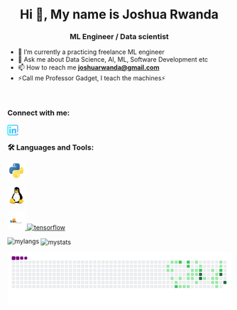 <h1 align="center">Hi 👋, My name is Joshua Rwanda</h1>
<h3 align="center"> ML Engineer / Data scientist </h3>

- 🌱 I’m currently a practicing freelance ML engineer
- 💬 Ask me about Data Science, AI, ML, Software Development etc
- 📫 How to reach me **joshuarwanda@gmail.com**
- ⚡Call me Professor Gadget, I teach the machines⚡

</br>

<h3 align="left">Connect with me:</h3>
<p align="left">
<a href="https://www.linkedin.com/in/joshua-rwanda-a902b51a6/">
  <img align="left" alt="mylinkedin" height="24px" src="https://raw.githubusercontent.com/shaqdeff/shaqdeff/main/linkedin.png" />
 </a>
</br>

<h3 align="left">🛠 Languages and Tools:</h3>

<a href="https://www.python.org" target="_blank"> <img src="https://raw.githubusercontent.com/devicons/devicon/master/icons/python/python-original.svg" alt="python" width="40" height="40"/> </a> 
<!-- <a href="https://docs.oracle.com/javase/8/docs/api/" target="_blank"> <img src="https://raw.githubusercontent.com/github/explore/master/topics/java/java.png" alt="java" width="40" height="40"/> </a> 
</br> -->
<a href="https://www.linux.org/" target="_blank"> <img src="https://raw.githubusercontent.com/devicons/devicon/master/icons/linux/linux-original.svg" alt="linux" width="40" height="40"/> </a>
<!-- <a href="https://developer.mozilla.org/en-US/docs/Web/JavaScript" target="_blank"> <img src="https://raw.githubusercontent.com/devicons/devicon/master/icons/javascript/javascript-original.svg" alt="javascript" width="40" height="40"/> </a>
</br> -->
<a href="https://scikit-learn.org/stable/" target="_blank"> <img src="https://raw.githubusercontent.com/scikit-learn/scikit-learn/master/doc/logos/scikit-learn-logo.svg" alt="scikitlearn" width="40" height="40"/> </a> 
<a href="https://www.tensorflow.org/" target="_blank"> <img src="https://www.gstatic.com/devrel-devsite/prod/v4adef427db21a4cd79f489fce8da23c25ef3f53705a17ddcb0611ee166b2e610/tensorflow/images/lockup.svg" alt="tensorflow" width="40" height="40"/> </a> 
</br>
<!-- <a href="https://opencv.org/" target="_blank"> <img src="https://raw.githubusercontent.com/opencv/opencv/master/doc/opencv-logo.png" alt="opencv" width="40" height="40"/> </a> 
<a href="https://keras.io/" target="_blank"> <img src="https://keras.io/img/logo-small.png" alt="keras" width="40" height="40"/> </a>  -->
<!-- </br>
<a href="https://pytorch.org/" target="_blank"> <img src="https://raw.githubusercontent.com/pytorch/pytorch/master/docs/source/_static/img/pytorch-logo-dark.png" alt="pytorch" width="40" height="40"/> </a>  -->
<!-- <a href="https://numpy.org/" target="_blank"> <img src="https://numpy.org/doc/stable/_static/numpylogo.svg" alt="numpy" width="40" height="40"/> </a> 
<a href="https://pandas.pydata.org/docs/" target="_blank"> <img src="https://pandas.pydata.org/docs/_static/pandas.svg" alt="pandas" width="40" height="40"/> </a>  -->
<!-- <a href="https://facebook.github.io/prophet/docs/quick_start.html" target="_blank"> <img src="https://facebook.github.io/prophet/static/wordmark.svg" alt="prophet-tsa" width="40" height="40"/> </a>  -->
<!-- </br>
<a href="https://www.sqlite.org/index.html" target="_blank"> <img src="https://www.sqlite.org/images/sqlite370_banner.gif" alt="sql" width="40" height="40"/> </a>  -->

<p><img align="left" src="https://github-readme-stats.vercel.app/api/top-langs?username=R3TR0Quan&show_icons=true&locale=en&layout=compact" alt="mylangs" /></p>

<p>&nbsp;<img align="center" src="https://github-readme-stats.vercel.app/api?username=R3TR0Quan&show_icons=true&locale=en" alt="mystats" /></p>

![snake](https://github.com/R3TR0Quan/R3TR0Quan/blob/main/dist/github-contribution-grid-snake.gif)
